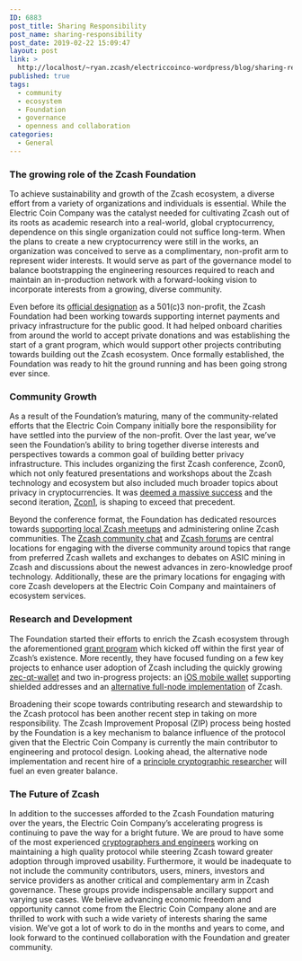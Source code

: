 ```yaml
---
ID: 6883
post_title: Sharing Responsibility
post_name: sharing-responsibility
post_date: 2019-02-22 15:09:47
layout: post
link: >
  http://localhost/~ryan.zcash/electriccoinco-wordpress/blog/sharing-responsibility/
published: true
tags:
  - community
  - ecosystem
  - Foundation
  - governance
  - openness and collaboration
categories:
  - General
---
```

<!-- wp:heading {"level":3} -->
<h3>The growing role of the Zcash Foundation </h3>
<!-- /wp:heading -->

<!-- wp:paragraph -->
<p>To achieve sustainability and growth of the Zcash ecosystem, a diverse effort from a variety of organizations and individuals is essential. While the Electric Coin Company was the catalyst needed for cultivating Zcash out of its roots as academic research into a real-world, global cryptocurrency, dependence on this single organization could not suffice long-term. When the plans to create a new cryptocurrency were still in the works, an organization was conceived to serve as a complimentary, non-profit arm to represent wider interests. It would serve as part of the governance model to balance bootstrapping the engineering resources required to reach and maintain an in-production network with a forward-looking vision to incorporate interests from a growing, diverse community. </p>
<!-- /wp:paragraph -->

<!-- wp:paragraph -->
<p>Even before its <a rel="noreferrer noopener" aria-label=" (opens in a new tab)" href="https://www.zfnd.org/blog/zcash-foundation-officially-nonprofit/" target="_blank">official designation</a> as a 501(c)3 non-profit, the Zcash Foundation had been working towards supporting internet payments and privacy infrastructure for the public good. It had helped onboard charities from around the world to accept private donations and was establishing the start of a grant program, which would support other projects contributing towards building out the Zcash ecosystem. Once formally established, the Foundation was ready to hit the ground running and has been going strong ever since.</p>
<!-- /wp:paragraph -->

<!-- wp:heading {"level":3} -->
<h3>Community Growth</h3>
<!-- /wp:heading -->

<!-- wp:paragraph -->
<p>As a result of the Foundation’s maturing, many of the community-related efforts that the Electric Coin Company initially bore the responsibility for have settled into the purview of the non-profit. Over the last year, we’ve seen the Foundation’s ability to bring together diverse interests and perspectives towards a common goal of building better privacy infrastructure. This includes organizing the first Zcash conference, Zcon0, which not only featured presentations and workshops about the Zcash technology and ecosystem but also included much broader topics about privacy in cryptocurrencies. It was <a rel="noreferrer noopener" aria-label=" (opens in a new tab)" href="https://www.zfnd.org/blog/zcon0-recap/" target="_blank">deemed a massive success</a> and the second iteration, <a href="https://www.zfnd.org/blog/zcon1-announcement/" target="_blank" rel="noreferrer noopener" aria-label=" (opens in a new tab)">Zcon1</a>, is shaping to exceed that precedent. </p>
<!-- /wp:paragraph -->

<!-- wp:paragraph -->
<p>Beyond the conference format, the Foundation has dedicated resources towards <a rel="noreferrer noopener" aria-label=" (opens in a new tab)" href="https://www.zfnd.org/meetups/" target="_blank">supporting local Zcash meetups</a> and administering online Zcash communities. The <a rel="noreferrer noopener" aria-label=" (opens in a new tab)" href="https://chat.zcashcommunity.com/" target="_blank">Zcash community chat</a> and <a href="https://forum.zcashcommunity.com/" target="_blank" rel="noreferrer noopener" aria-label=" (opens in a new tab)">Zcash forums</a> are central locations for engaging with the diverse community around topics that range from preferred Zcash wallets and exchanges to debates on ASIC mining in Zcash and discussions about the newest advances in zero-knowledge proof technology. Additionally, these are the primary locations for engaging with core Zcash developers at the Electric Coin Company and maintainers of ecosystem services.</p>
<!-- /wp:paragraph -->

<!-- wp:heading {"level":3} -->
<h3>Research and Development</h3>
<!-- /wp:heading -->

<!-- wp:paragraph -->
<p>The Foundation started their efforts to enrich the Zcash ecosystem through the aforementioned <a rel="noreferrer noopener" aria-label=" (opens in a new tab)" href="https://www.zfnd.org/grants/" target="_blank">grant program</a> which kicked off within the first year of Zcash’s existence. More recently, they have focused funding on a few key projects to enhance user adoption of Zcash including the quickly growing <a href="https://github.com/ZcashFoundation/zec-qt-wallet">zec-qt-wallet</a> and two in-progress projects: an <a rel="noreferrer noopener" aria-label=" (opens in a new tab)" href="https://www.zfnd.org/blog/wallet-agreements/" target="_blank">iOS mobile wallet</a> supporting shielded addresses and an <a href="https://www.zfnd.org/blog/parity-partnership/" target="_blank" rel="noreferrer noopener" aria-label=" (opens in a new tab)">alternative full-node implementation</a> of Zcash. </p>
<!-- /wp:paragraph -->

<!-- wp:paragraph -->
<p>Broadening their scope towards contributing research and stewardship to the Zcash protocol has been another recent step in taking on more responsibility. The Zcash Improvement Proposal (ZIP) process being hosted by the Foundation is a key mechanism to balance influence of the protocol given that the Electric Coin Company is currently the main contributor to engineering and protocol design. Looking ahead, the alternative node implementation and recent hire of a <a href="https://www.zfnd.org/blog/henry-de-valence/" target="_blank" rel="noreferrer noopener" aria-label=" (opens in a new tab)">principle cryptographic researcher</a> will fuel an even greater balance. </p>
<!-- /wp:paragraph -->

<!-- wp:heading {"level":3} -->
<h3>The Future of Zcash</h3>
<!-- /wp:heading -->

<!-- wp:paragraph -->
<p>In addition to the successes afforded to the Zcash Foundation maturing over the years, the Electric Coin Company’s accelerating progress is continuing to pave the way for a bright future. We are proud to have some of the most experienced <a href="https://z.cash/blog/tag/invest-in-the-team/">cryptographers and engineers</a> working on maintaining a high quality protocol while steering Zcash toward greater adoption through improved usability. Furthermore, it would be inadequate to not include the community contributors, users, miners, investors and service providers as another critical and complementary arm in Zcash governance. These groups provide indispensable ancillary support and varying use cases. We believe advancing economic freedom and opportunity cannot come from the Electric Coin Company alone and are thrilled to work with such a wide variety of interests sharing the same vision. We’ve got a lot of work to do in the months and years to come, and look forward to the continued collaboration with the Foundation and greater community.<br></p>
<!-- /wp:paragraph -->